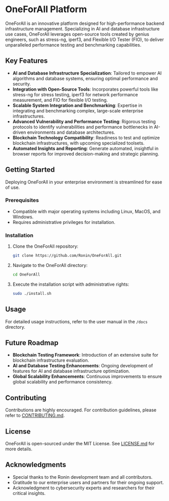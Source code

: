 # OneForAll Platform

OneForAll is an innovative platform designed for high-performance backend infrastructure management. Specializing in AI and database infrastructure use cases, OneForAll leverages open-source tools created by genius engineers, such as stress-ng, iperf3, and Flexible I/O Tester (FIO), to deliver unparalleled performance testing and benchmarking capabilities.

## Key Features

- **AI and Database Infrastructure Specialization**: Tailored to empower AI algorithms and database systems, ensuring optimal performance and security.
- **Integration with Open-Source Tools**: Incorporates powerful tools like stress-ng for stress testing, iperf3 for network performance measurement, and FIO for flexible I/O testing.
- **Scalable System Integration and Benchmarking**: Expertise in integrating and benchmarking complex, large-scale enterprise infrastructures.
- **Advanced Vulnerability and Performance Testing**: Rigorous testing protocols to identify vulnerabilities and performance bottlenecks in AI-driven environments and database architectures.
- **Blockchain Technology Compatibility**: Readiness to test and optimize blockchain infrastructures, with upcoming specialized toolsets.
- **Automated Insights and Reporting**: Generate automated, insightful in browser reports for improved decision-making and strategic planning.

## Getting Started

Deploying OneForAll in your enterprise environment is streamlined for ease of use.

### Prerequisites

- Compatible with major operating systems including Linux, MacOS, and Windows.
- Requires administrative privileges for installation.

### Installation

1. Clone the OneForAll repository:
   ```bash
   git clone https://github.com/Ronin/OneForAll.git
   ```
2. Navigate to the OneForAll directory:
   ```bash
   cd OneForAll
   ```
3. Execute the installation script with administrative rights:
   ```bash
   sudo ./install.sh
   ```

## Usage

For detailed usage instructions, refer to the user manual in the `/docs` directory.

## Future Roadmap

- **Blockchain Testing Framework**: Introduction of an extensive suite for blockchain infrastructure evaluation.
- **AI and Database Testing Enhancements**: Ongoing development of features for AI and database infrastructure optimization.
- **Global Scalability Enhancements**: Continuous improvements to ensure global scalability and performance consistency.

## Contributing

Contributions are highly encouraged. For contribution guidelines, please refer to [CONTRIBUTING.md](CONTRIBUTING.md).

## License

OneForAll is open-sourced under the MIT License. See [LICENSE.md](LICENSE.md) for more details.

## Acknowledgments

- Special thanks to the Ronin development team and all contributors.
- Gratitude to our enterprise users and partners for their ongoing support.
- Acknowledgment to cybersecurity experts and researchers for their critical insights.

